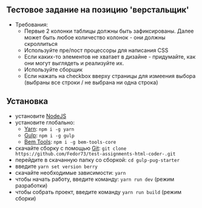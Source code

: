 ## Тестовое задание на позицию 'верстальщик'
* Требования:
    * Первые 2 колонки таблицы должны быть зафиксированы. Далее может быть любое количество колонок - они должны скроллиться
    * Используйте пре/пост процессоры для написания CSS
    * Если каких-то элементов не хватает в дизайне - придумайте, как они могут выглядеть и реализуйте их.
    * Используйте сборщик
    * Если нажать на checkbox вверху страницы для измеения выбора (выбраны все строки / не выбрана ни одна строка)
## Установка
* установите [NodeJS](https://nodejs.org/en/)
* установите глобально:
    * [Yarn](https://yarnpkg.com/getting-started): ```npm i -g yarn```
    * [Gulp](https://gulpjs.com/): ```npm i -g gulp```
    * [Bem Tools](https://www.npmjs.com/package/bem-tools-core): ```npm i -g bem-tools-core```
* скачайте сборку с помощью [Git](https://git-scm.com/downloads): ```git clone https://github.com/Fedor73/test-assignments-html-coder-.git```
* перейдите в скачанную папку со сборкой: ```cd gulp-pug-starter```
* введите ```yarn set version berry```
* скачайте необходимые зависимости: ```yarn```
* чтобы начать работу, введите команду: ```yarn run dev``` (режим разработки)
* чтобы собрать проект, введите команду ```yarn run build``` (режим сборки)
